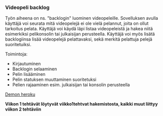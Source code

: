 ### Videopeli backlog

Työn aiheena on ns. "backlogin" luominen videopeleille. Sovelluksen avulla käyttäjä voi seurata mitä videopelejä ei ole vielä pelannut, joita on ollut tarkoitus pelata. Käyttäjä voi käydä läpi listaa videopeleistä ja hakea niitä esimerkiksi pelikonsolin tai julkaisijan perusteella. Käyttäjä voi myös lisätä backlogiinsa lisää videopelejä pelattavaksi, sekä merkitä pelattuja pelejä suoritetuiksi.

Toimintoja:

* Kirjautuminen
* Backlogin selaaminen
* Pelin lisääminen
* Pelin statuksen muuttaminen suoritetuksi
* Pelien rajaaminen esim. julkaisijan tai konsolin perusteella

[Demon heroku](https://sheltered-tundra-91193.herokuapp.com/)

**Viikon 1 tehtävät löytyvät viikko1tehtvat hakemistosta,
kaikki muut liittyy viikon 2 tehtäviin**